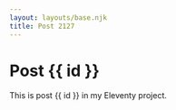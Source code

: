 ```yaml
---
layout: layouts/base.njk
title: Post 2127
---
```


# Post {{ id }}

This is post {{ id }} in my Eleventy project.
